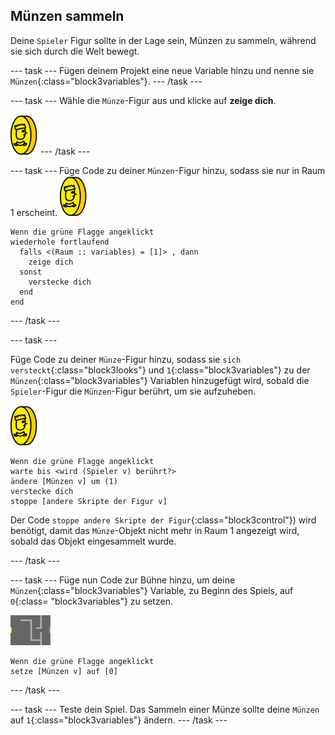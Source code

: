 ## Münzen sammeln

Deine `Spieler` Figur sollte in der Lage sein, Münzen zu sammeln, während sie sich durch die Welt bewegt.

--- task --- Fügen deinem Projekt eine neue Variable hinzu und nenne sie `Münzen`{:class="block3variables"}. --- /task ---

--- task --- Wähle die `Münze`-Figur aus und klicke auf **zeige dich**.

![Screenshot](images/coin.png) --- /task ---

--- task --- Füge Code zu deiner `Münzen`-Figur hinzu, sodass sie nur in Raum 1 erscheint. ![Screenshot](images/coin.png)

```blocks3
Wenn die grüne Flagge angeklickt
wiederhole fortlaufend 
  falls <(Raum :: variables) = [1]> , dann 
    zeige dich
  sonst 
    verstecke dich
  end
end
```

--- /task ---

--- task ---

Füge Code zu deiner `Münze`-Figur hinzu, sodass sie `sich versteckt`{:class="block3looks"} und `1`{:class="block3variables"} zu der `Münzen`{:class="block3variables"} Variablen hinzugefügt wird, sobald die `Spieler`-Figur die `Münzen`-Figur berührt, um sie aufzuheben.

![Münze](images/coin.png)

```blocks3
Wenn die grüne Flagge angeklickt
warte bis <wird (Spieler v) berührt?>
ändere [Münzen v] um (1)
verstecke dich
stoppe [andere Skripte der Figur v]
```

Der Code `stoppe andere Skripte der Figur`{:class="block3control"}) wird benötigt, damit das `Münze`-Objekt nicht mehr in Raum 1 angezeigt wird, sobald das Objekt eingesammelt wurde.

--- /task ---

--- task --- Füge nun Code zur Bühne hinzu, um deine `Münzen`{:class="block3variables"} Variable, zu Beginn des Spiels, auf `0`{:class= "block3variables"} zu setzen.

![Bühne](images/stage.png)

```blocks3
Wenn die grüne Flagge angeklickt
setze [Münzen v] auf [0]
```

--- /task ---

--- task --- Teste dein Spiel. Das Sammeln einer Münze sollte deine `Münzen` auf `1`{:class="block3variables"} ändern. --- /task ---